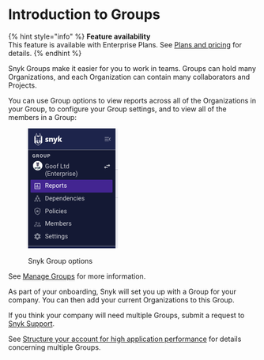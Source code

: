 # Introduction to Groups

{% hint style="info" %}
**Feature availability**\
This feature is available with Enterprise Plans. See [Plans and pricing](https://snyk.io/plans/) for details.
{% endhint %}

Snyk Groups make it easier for you to work in teams. Groups can hold many Organizations, and each Organization can contain many collaborators and Projects.

You can use Group options to view reports across all of the Organizations in your Group, to configure your Group settings, and to view all of the members in a Group:

<div align="left">

<figure><img src="../../.gitbook/assets/Screenshot 2023-04-24 at 15.34.14 (1).png" alt="Snyk Group options"><figcaption><p>Snyk Group options</p></figcaption></figure>

</div>

See [Manage Groups](manage-groups.md) for more information.

As part of your onboarding, Snyk will set you up with a Group for your company. You can then add your current Organizations to this Group.&#x20;

If you think your company will need multiple Groups, submit a request to [Snyk Support](https://snyk.zendesk.com/agent/dashboard).

See [Structure your account for high application performance](structure-your-account-for-high-application-performance.md) for details concerning multiple Groups.
